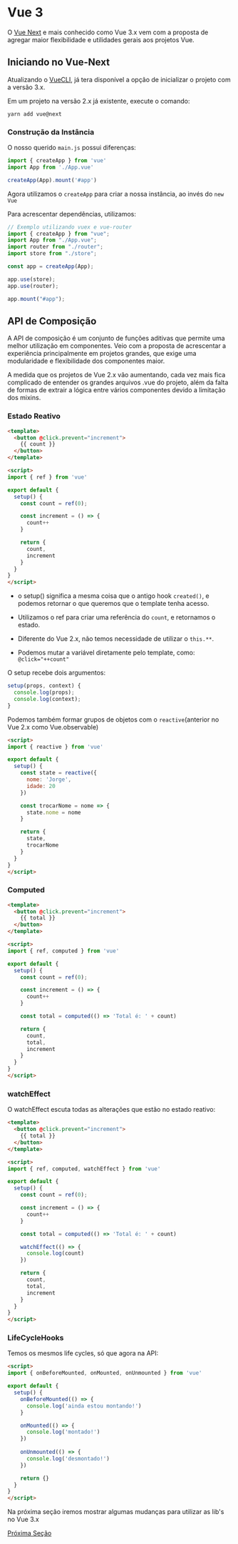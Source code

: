 # Vue 3

O [Vue Next](https://github.com/vuejs/vue-next) e mais conhecido como Vue 3.x vem com a proposta de agregar maior flexibilidade e utilidades gerais aos projetos Vue.

## Iniciando no Vue-Next

Atualizando o [VueCLI](https://cli.vuejs.org/), já tera disponível a opção de inicializar o projeto com a versão 3.x.

Em um projeto na versão 2.x já existente, execute o comando:

`yarn add vue@next`

### Construção da Instância

O nosso querido `main.js` possui diferenças:

```js
import { createApp } from 'vue'
import App from './App.vue'

createApp(App).mount('#app')
```

Agora utilizamos o `createApp` para criar a nossa instância, ao invés do `new Vue`

Para acrescentar dependências, utilizamos:

```js
// Exemplo utilizando vuex e vue-router
import { createApp } from "vue";
import App from "./App.vue";
import router from "./router";
import store from "./store";

const app = createApp(App);

app.use(store);
app.use(router);

app.mount("#app");
```

## API de Composição

A API de composição é um conjunto de funções aditivas que permite uma melhor utilização em componentes. Veio com a proposta de acrescentar a experiência principalmente em projetos grandes, que exige uma modularidade e flexibilidade dos componentes maior.

A medida que os projetos de Vue 2.x vão aumentando, cada vez mais fica complicado de entender os grandes arquivos .vue do projeto, além da falta de formas de extrair a lógica entre vários componentes devido a limitação dos mixins.

### Estado Reativo

```html
<template>
  <button @click.prevent="increment">
    {{ count }}
  </button>
</template>

<script>
import { ref } from 'vue'

export default {
  setup() {
    const count = ref(0);

    const increment = () => {
      count++
    }

    return {
      count,
      increment
    }
  }
}
</script>
```

* o setup() significa a mesma coisa que o antigo hook `created()`, e podemos retornar o que queremos que o template tenha acesso.

* Utilizamos o ref para criar uma referência do `count`, e retornamos o estado.

* Diferente do Vue 2.x, não temos necessidade de utilizar o `this.**`.

* Podemos mutar a variável diretamente pelo template, como: `@click="++count"`

O setup recebe dois argumentos:

```js
setup(props, context) {
  console.log(props);
  console.log(context);
}
```

Podemos também formar grupos de objetos com o `reactive`(anterior no Vue 2.x como Vue.observable)

```html
<script>
import { reactive } from 'vue'

export default {
  setup() {
    const state = reactive({
      nome: 'Jorge',
      idade: 20
    })

    const trocarNome = nome => {
      state.nome = nome
    }

    return {
      state,
      trocarNome
    }
  }
}
</script>
```

### Computed

```html
<template>
  <button @click.prevent="increment">
    {{ total }}
  </button>
</template>

<script>
import { ref, computed } from 'vue'

export default {
  setup() {
    const count = ref(0);

    const increment = () => {
      count++
    }

    const total = computed(() => 'Total é: ' + count)

    return {
      count,
      total,
      increment
    }
  }
}
</script>
```

### watchEffect

O watchEffect escuta todas as alterações que estão no estado reativo:

```html
<template>
  <button @click.prevent="increment">
    {{ total }}
  </button>
</template>

<script>
import { ref, computed, watchEffect } from 'vue'

export default {
  setup() {
    const count = ref(0);

    const increment = () => {
      count++
    }

    const total = computed(() => 'Total é: ' + count)

    watchEffect(() => {
      console.log(count)
    })

    return {
      count,
      total,
      increment
    }
  }
}
</script>
```

### LifeCycleHooks

Temos os mesmos life cycles, só que agora na API:

```html
<script>
import { onBeforeMounted, onMounted, onUnmounted } from 'vue'

export default {
  setup() {
    onBeforeMounted(() => {
      console.log('ainda estou montando!')
    }

    onMounted(() => {
      console.log('montado!')
    })
  
    onUnmounted(() => {
      console.log('desmontado!')
    })

    return {}
  }
}
</script>
```

Na próxima seção iremos mostrar algumas mudanças para utilizar as lib's no Vue 3.x

[Próxima Seção](./2%20-%20Ecossistema.md)
